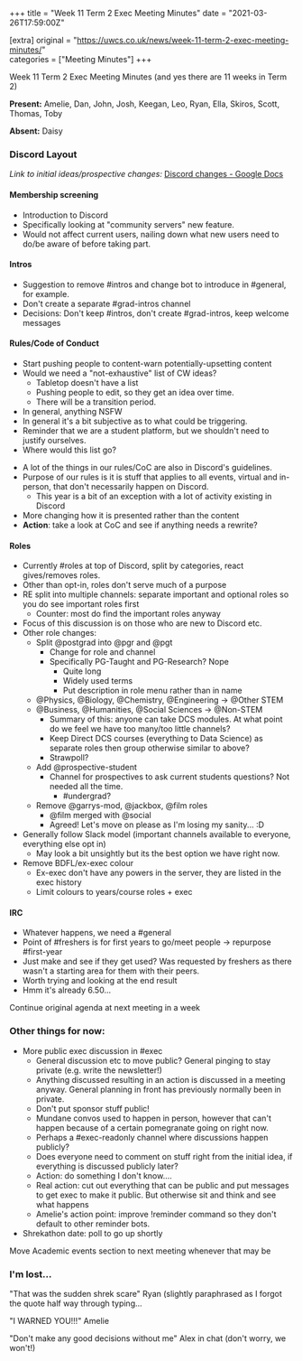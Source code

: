 +++
title = "Week 11 Term 2 Exec Meeting Minutes"
date = "2021-03-26T17:59:00Z"

[extra]
original = "https://uwcs.co.uk/news/week-11-term-2-exec-meeting-minutes/"    
categories = ["Meeting Minutes"]
+++

<p>Week 11 Term 2 Exec Meeting Minutes (and yes there are 11 weeks in Term 2)</p>

<!-- more -->

**Present:** Amelie, Dan, John, Josh, Keegan, Leo, Ryan, Ella, Skiros, Scott, Thomas, Toby

**Absent:** Daisy

### Discord Layout

*Link to initial ideas/prospective changes:* [Discord changes - Google Docs](https://docs.google.com/document/d/1lcArcGa8oQsuP4BIsct1AA6oY72oK1wc1KrjzAUkyOo/edit)

#### Membership screening

  - Introduction to Discord
  - Specifically looking at "community servers" new feature.
  - Would not affect current users, nailing down what new users need to do/be aware of before taking part.

#### Intros

  - Suggestion to remove \#intros and change bot to introduce in \#general, for example.
  - Don't create a separate \#grad-intros channel
  - Decisions: Don't keep \#intros, don't create \#grad-intros, keep welcome messages

#### Rules/Code of Conduct

  - Start pushing people to content-warn potentially-upsetting content
  - Would we need a "not-exhaustive" list of CW ideas?
      - Tabletop doesn't have a list
      - Pushing people to edit, so they get an idea over time.
      - There will be a transition period.
  - In general, anything NSFW
  - In general it's a bit subjective as to what could be triggering.
  - Reminder that we are a student platform, but we shouldn't need to justify ourselves.
  - Where would this list go?

<!-- end list -->

  - A lot of the things in our rules/CoC are also in Discord's guidelines.
  - Purpose of our rules is it is stuff that applies to all events, virtual and in-person, that don't necessarily happen on Discord.
      - This year is a bit of an exception with a lot of activity existing in Discord
  - More changing how it is presented rather than the content
  - **Action**: take a look at CoC and see if anything needs a rewrite?

#### Roles

  - Currently \#roles at top of Discord, split by categories, react gives/removes roles.
  - Other than opt-in, roles don't serve much of a purpose
  - RE split into multiple channels: separate important and optional roles so you do see important roles first
      - Counter: most do find the important roles anyway
  - Focus of this discussion is on those who are new to Discord etc.
  - Other role changes:
      - Split @postgrad into @pgr and @pgt
          - Change for role and channel
          - Specifically PG-Taught and PG-Research? Nope
              - Quite long
              - Widely used terms
              - Put description in role menu rather than in name
      - @Physics, @Biology, @Chemistry, @Engineering -\> @Other STEM
      - @Business, @Humanities, @Social Sciences -\> @Non-STEM
          - Summary of this: anyone can take DCS modules. At what point do we feel we have too many/too little channels?
          - Keep Direct DCS courses (everything to Data Science) as separate roles then group otherwise similar to above?
          - Strawpoll?
      - Add @prospective-student
          - Channel for prospectives to ask current students questions? Not needed all the time.
              - \#undergrad?
      - Remove @garrys-mod, @jackbox, @film roles
          - @film merged with @social
          - Agreed\! Let's move on please as I'm losing my sanity... :D
  - Generally follow Slack model (important channels available to everyone, everything else opt in)
      - May look a bit unsightly but its the best option we have right now.
  - Remove BDFL/ex-exec colour
      - Ex-exec don't have any powers in the server, they are listed in the exec history
      - Limit colours to years/course roles + exec

#### IRC

  - Whatever happens, we need a \#general
  - Point of \#freshers is for first years to go/meet people -\> repurpose \#first-year
  - Just make and see if they get used? Was requested by freshers as there wasn't a starting area for them with their peers.
  - Worth trying and looking at the end result
  - Hmm it's already 6.50...

Continue original agenda at next meeting in a week

### Other things for now:

  - More public exec discussion in \#exec
      - General discussion etc to move public? General pinging to stay private (e.g. write the newsletter\!)
      - Anything discussed resulting in an action is discussed in a meeting anyway. General planning in front has previously normally been in private.
      - Don't put sponsor stuff public\!
      - Mundane convos used to happen in person, however that can't happen because of a certain pomegranate going on right now.
      - Perhaps a \#exec-readonly channel where discussions happen publicly?
      - Does everyone need to comment on stuff right from the initial idea, if everything is discussed publicly later?
      - Action: do something I don't know....
      - Real action: cut out everything that can be public and put messages to get exec to make it public. But otherwise sit and think and see what happens
      - Amelie's action point: improve \!reminder command so they don't default to other reminder bots.
  - Shrekathon date: poll to go up shortly

Move Academic events section to next meeting whenever that may be

### I'm lost...

"That was the sudden shrek scare" Ryan (slightly paraphrased as I forgot the quote half way through typing...

"I WARNED YOU\!\!\!" Amelie

"Don't make any good decisions without me" Alex in chat (don't worry, we won't\!)

